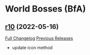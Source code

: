 # <DBM> World Bosses (BfA)

## [r10](https://github.com/DeadlyBossMods/DBM-BfA/tree/r10) (2022-05-16)
[Full Changelog](https://github.com/DeadlyBossMods/DBM-BfA/compare/r9...r10) [Previous Releases](https://github.com/DeadlyBossMods/DBM-BfA/releases)

- update icon method  
